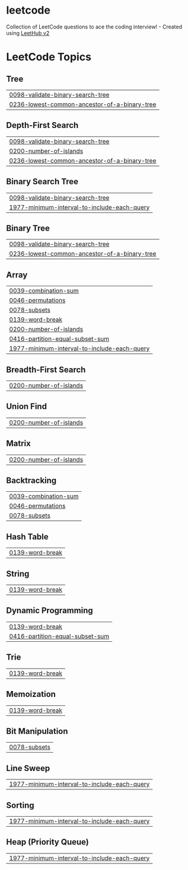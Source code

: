 # leetcode
Collection of LeetCode questions to ace the coding interview! - Created using [LeetHub v2](https://github.com/arunbhardwaj/LeetHub-2.0)

<!---LeetCode Topics Start-->
# LeetCode Topics
## Tree
|  |
| ------- |
| [0098-validate-binary-search-tree](https://github.com/yadvendranaveen/leetcode/tree/master/0098-validate-binary-search-tree) |
| [0236-lowest-common-ancestor-of-a-binary-tree](https://github.com/yadvendranaveen/leetcode/tree/master/0236-lowest-common-ancestor-of-a-binary-tree) |
## Depth-First Search
|  |
| ------- |
| [0098-validate-binary-search-tree](https://github.com/yadvendranaveen/leetcode/tree/master/0098-validate-binary-search-tree) |
| [0200-number-of-islands](https://github.com/yadvendranaveen/leetcode/tree/master/0200-number-of-islands) |
| [0236-lowest-common-ancestor-of-a-binary-tree](https://github.com/yadvendranaveen/leetcode/tree/master/0236-lowest-common-ancestor-of-a-binary-tree) |
## Binary Search Tree
|  |
| ------- |
| [0098-validate-binary-search-tree](https://github.com/yadvendranaveen/leetcode/tree/master/0098-validate-binary-search-tree) |
| [1977-minimum-interval-to-include-each-query](https://github.com/yadvendranaveen/leetcode/tree/master/1977-minimum-interval-to-include-each-query) |
## Binary Tree
|  |
| ------- |
| [0098-validate-binary-search-tree](https://github.com/yadvendranaveen/leetcode/tree/master/0098-validate-binary-search-tree) |
| [0236-lowest-common-ancestor-of-a-binary-tree](https://github.com/yadvendranaveen/leetcode/tree/master/0236-lowest-common-ancestor-of-a-binary-tree) |
## Array
|  |
| ------- |
| [0039-combination-sum](https://github.com/yadvendranaveen/leetcode/tree/master/0039-combination-sum) |
| [0046-permutations](https://github.com/yadvendranaveen/leetcode/tree/master/0046-permutations) |
| [0078-subsets](https://github.com/yadvendranaveen/leetcode/tree/master/0078-subsets) |
| [0139-word-break](https://github.com/yadvendranaveen/leetcode/tree/master/0139-word-break) |
| [0200-number-of-islands](https://github.com/yadvendranaveen/leetcode/tree/master/0200-number-of-islands) |
| [0416-partition-equal-subset-sum](https://github.com/yadvendranaveen/leetcode/tree/master/0416-partition-equal-subset-sum) |
| [1977-minimum-interval-to-include-each-query](https://github.com/yadvendranaveen/leetcode/tree/master/1977-minimum-interval-to-include-each-query) |
## Breadth-First Search
|  |
| ------- |
| [0200-number-of-islands](https://github.com/yadvendranaveen/leetcode/tree/master/0200-number-of-islands) |
## Union Find
|  |
| ------- |
| [0200-number-of-islands](https://github.com/yadvendranaveen/leetcode/tree/master/0200-number-of-islands) |
## Matrix
|  |
| ------- |
| [0200-number-of-islands](https://github.com/yadvendranaveen/leetcode/tree/master/0200-number-of-islands) |
## Backtracking
|  |
| ------- |
| [0039-combination-sum](https://github.com/yadvendranaveen/leetcode/tree/master/0039-combination-sum) |
| [0046-permutations](https://github.com/yadvendranaveen/leetcode/tree/master/0046-permutations) |
| [0078-subsets](https://github.com/yadvendranaveen/leetcode/tree/master/0078-subsets) |
## Hash Table
|  |
| ------- |
| [0139-word-break](https://github.com/yadvendranaveen/leetcode/tree/master/0139-word-break) |
## String
|  |
| ------- |
| [0139-word-break](https://github.com/yadvendranaveen/leetcode/tree/master/0139-word-break) |
## Dynamic Programming
|  |
| ------- |
| [0139-word-break](https://github.com/yadvendranaveen/leetcode/tree/master/0139-word-break) |
| [0416-partition-equal-subset-sum](https://github.com/yadvendranaveen/leetcode/tree/master/0416-partition-equal-subset-sum) |
## Trie
|  |
| ------- |
| [0139-word-break](https://github.com/yadvendranaveen/leetcode/tree/master/0139-word-break) |
## Memoization
|  |
| ------- |
| [0139-word-break](https://github.com/yadvendranaveen/leetcode/tree/master/0139-word-break) |
## Bit Manipulation
|  |
| ------- |
| [0078-subsets](https://github.com/yadvendranaveen/leetcode/tree/master/0078-subsets) |
## Line Sweep
|  |
| ------- |
| [1977-minimum-interval-to-include-each-query](https://github.com/yadvendranaveen/leetcode/tree/master/1977-minimum-interval-to-include-each-query) |
## Sorting
|  |
| ------- |
| [1977-minimum-interval-to-include-each-query](https://github.com/yadvendranaveen/leetcode/tree/master/1977-minimum-interval-to-include-each-query) |
## Heap (Priority Queue)
|  |
| ------- |
| [1977-minimum-interval-to-include-each-query](https://github.com/yadvendranaveen/leetcode/tree/master/1977-minimum-interval-to-include-each-query) |
<!---LeetCode Topics End-->
